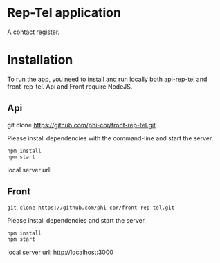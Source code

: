 # Rep-Tel application

A contact register.

# Installation

To run the app, you need to install and run locally both api-rep-tel and  
front-rep-tel.
Api and Front require NodeJS.

## Api

git clone https://github.com/phi-cor/front-rep-tel.git

Please install dependencies with the command-line and start the server.

    npm install
    npm start


local server url:


## Front

    git clone https://github.com/phi-cor/front-rep-tel.git

Please install dependencies and start the server.

    npm install
    npm start


local server url: http://localhost:3000
